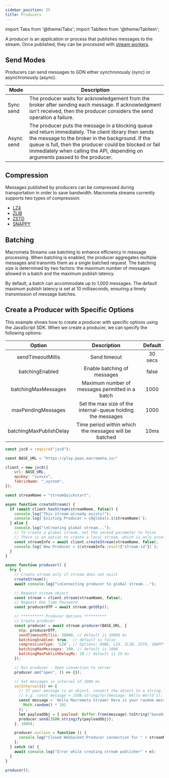 ```yaml
---
sidebar_position: 25
title: Producers
---
```


import Tabs from '@theme/Tabs';
import TabItem from '@theme/TabItem';


A _producer_ is an application or process that publishes messages to the stream. Once published, they can be processed with [stream workers](../../cep/).

## Send Modes

Producers can send messages to GDN either synchronously (sync) or asynchronously (async).

| Mode       | Description  |
|-----------|---------------------|
| Sync send  | The producer waits for acknowledgement from the broker after sending each message. If acknowledgment isn't received, then the producer considers the send operation a failure. |
| Async send | The producer puts the message in a blocking queue and return immediately. The client library then sends the message to the broker in the background. If the queue is full, then the producer could be blocked or fail immediately when calling the API, depending on arguments passed to the producer. |

## Compression

Messages published by producers can be compressed during transportation in order to save bandwidth. Macrometa streams currently supports two types of compression:

- [LZ4](https://github.com/lz4/lz4)
- [ZLIB](https://zlib.net/)
- [ZSTD](https://facebook.github.io/zstd/)
- [SNAPPY](https://github.com/google/snappy)

## Batching

Macrometa Streams use batching to enhance efficiency in message processing. When batching is enabled, the producer aggregates multiple messages and transmits them as a single batched request. The batching size is determined by two factors: the maximum number of messages allowed in a batch and the maximum publish latency.

By default, a batch can accommodate up to 1,000 messages. The default maximum publish latency is set at 10 milliseconds, ensuring a timely transmission of message batches.

## Create a Producer with Specific Options

This example shows how to create a producer with specific options using the JavaScript SDK.
When we create a producer, we can specify the following options:

|         Option          |                         Description                         | Default |
| :---------------------: | :---------------------------------------------------------: | :-----: |
|    sendTimeoutMillis    |                        Send timeout                         | 30 secs |
|     batchingEnabled     |                 Enable batching of messages                 |  false  |
|   batchingMaxMessages   |       Maximum number of messages permitted in a batch       |  1000   |
|   maxPendingMessages    | Set the max size of the internal-queue holding the messages |  1000   |
| batchingMaxPublishDelay |    Time period within which the messages will be batched    |  10ms   |

<Tabs groupId="modify-single">
<TabItem value="javascript" label="JavaScript SDK">


```js
const jsc8 = require("jsc8");

const BASE_URL = "https://play.paas.macrometa.io/"

client = new jsc8({
    url: BASE_URL,
    apiKey: "xxxxxx",
    fabricName: "_system",
});

const streamName = "streamQuickstart";

async function createStream() {
  if (await client.hasStream(streamName, false)) {
    console.log("This stream already exists!");
    console.log(`Existing Producer = c8globals.${streamName}`);
  } else {
    console.log("\nCreating global stream...");
    // To create a global stream, set the second parameter to false
    // There is an option to create a local stream, which is only accessible within the region
    const streamInfo = await client.createStream(streamName, false);
    console.log(`New Producer = ${streamInfo.result["stream-id"]}`);
  }
}

async function producer() {
  try {
    // Create stream only if stream does not exist
    createStream();
    await console.log("\nConnecting producer to global stream...");

    // Request stream object
    const stream = client.stream(streamName, false);
    // Request One Time Password
    const producerOTP = await stream.getOtp();

    // ********** Producer Options **********
    // Create producer
    const producer = await stream.producer(BASE_URL, {
      otp: producerOTP,
      sendTimeoutMillis: 30000, // default is 30000 ms
      batchingEnabled: true,  // default is false
      compressionType: 'LZ4', // Options: NONE, LZ4, ZLIB, ZSTD, SNAPPY -> default is NONE
      batchingMaxMessages: 100, // default is 1000
      batchingMaxPublishDelayMs: 10 // default is 10 ms
    });

    // Run producer - Open connection to server
    producer.on("open", () => {});

    // Set messages in interval of 1000 ms
    setInterval(() => {
      // If your message is an object, convert the object to a string.
      // e.g. const message = JSON.stringify({message:'Hello World'});
      const message = `Hello Macrometa Stream! Here is your random message number ${Math.floor(
        Math.random() * 101
      )}`;
      let payloadObj = { payload: Buffer.from(message).toString("base64") };
      producer.send(JSON.stringify(payloadObj));
    }, 1000);

    producer.onclose = function () {
      console.log("Closed WebSocket:Producer connection for " + streamName);
    };
  } catch (e) {
    await console.log("Error while creating stream publisher" + e);
  }
}

producer();
```
</TabItem>
</Tabs>